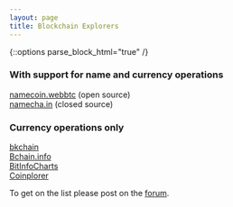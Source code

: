 ```yaml
---
layout: page
title: Blockchain Explorers
---
```


{::options parse_block_html="true" /}

### With support for name and currency operations

[namecoin.webbtc](http://namecoin.webbtc.com/) (open source)<br>
[namecha.in](https://namecha.in/) (closed source)<br>

### Currency operations only

[bkchain](https://bkchain.org/nmc)<br>
[Bchain.info](https://bchain.info/NMC/)<br>
[BitInfoCharts](https://bitinfocharts.com/de/namecoin/explorer/)<br>
[Coinplorer](https://coinplorer.com/NMC)

To get on the list please post on the [forum](https://forum.namecoin.org).
